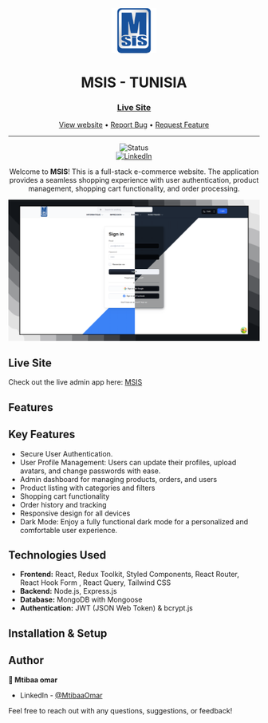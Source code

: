 <div align="center">
  <img
    src="./public/logo.png"
    alt="logo"
    width="90"
    height="auto"
  />

  <h1>MSIS - TUNISIA</h1>

  <h3>
    <a href="https://www.msis-tn.tech">
      <strong>Live Site</strong>
    </a>
  </h3>

  <div align="center">
    <a href="https://www.msis-tn.tech/">View website</a>
    • <a href="https://github.com/mtibaa-omar/MSIS/issues">Report Bug</a>
    • <a href="https://github.com/mtibaa-omar/MSIS/pulls">Request Feature</a>
  </div>

  <hr />
</div>

<!-- Badges -->
<div align="center">
  
  ![Status](https://img.shields.io/badge/Status-In%20Progress-yellow?style=flat)<br/>
  [![LinkedIn](https://img.shields.io/badge/LinkedIn-Connect-blue?style=for-the-badge&logo=linkedin)](https://www.linkedin.com/in/omar-mtibaa-337032327/)

</div>

<!-- Brief -->
<p align="center">
  Welcome to <b>MSIS</b>! This is a full-stack e-commerce website. The application provides a seamless shopping experience with user authentication, product management, shopping cart functionality, and order processing.

</p>

<!-- Screenshot -->
<a align="center" href="https://www.msis-tn.tech">
  
  ![Screenshot](./public/msis-preview.png)
  
</a>

## Live Site

Check out the live admin app here: [MSIS](https://www.msis-tn.tech)

## Features

## Key Features

- Secure User Authentication.
- User Profile Management: Users can update their profiles, upload avatars, and change passwords with ease.
- Admin dashboard for managing products, orders, and users
- Product listing with categories and filters
- Shopping cart functionality
- Order history and tracking
- Responsive design for all devices
- Dark Mode: Enjoy a fully functional dark mode for a personalized and comfortable user experience.

## Technologies Used

- **Frontend:** React, Redux Toolkit, Styled Components, React Router, React Hook Form , React Query, Tailwind CSS
- **Backend:** Node.js, Express.js
- **Database:** MongoDB with Mongoose
- **Authentication:** JWT (JSON Web Token) & bcrypt.js

## Installation & Setup

## Author

<b>👤 Mtibaa omar</b>

- LinkedIn - [@MtibaaOmar](https://www.linkedin.com/in/omar-mtibaa-337032327/)<br/>

Feel free to reach out with any questions, suggestions, or feedback!
